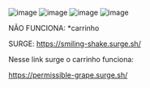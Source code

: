 ![image](https://user-images.githubusercontent.com/60492862/158087284-056b9ed6-7573-4d27-9cf5-8d36082cdad1.png)
![image](https://user-images.githubusercontent.com/60492862/158087297-09579042-e2cb-4197-88d0-9ec6e6c75577.png)
![image](https://user-images.githubusercontent.com/60492862/158087311-2d74299e-66d2-41e8-8520-5fa537749bd1.png)
![image](https://user-images.githubusercontent.com/60492862/158087324-e405aaae-466d-48d6-8055-4594665e455c.png)


NÃO FUNCIONA:
*carrinho

SURGE: https://smiling-shake.surge.sh/

Nesse link surge o carrinho funciona:

https://permissible-grape.surge.sh/
